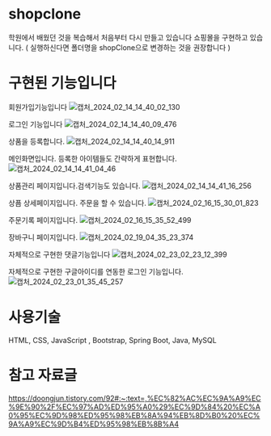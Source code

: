 

# shopclone

학원에서 배웠던 것을 복습해서 처음부터 다시 만들고 있습니다 
쇼핑몰을 구현하고 있습니다.
( 실행하신다면 폴더명을 shopClone으로 변경하는 것을 권장합니다 )




# 구현된 기능입니다

회원가입기능입니다
![캡처_2024_02_14_14_40_02_130](https://github.com/pcw1405/shopStudy/assets/130324807/182df279-b24f-4d41-be29-e54820c15882)

로그인 기능입니다
![캡처_2024_02_14_14_40_09_476](https://github.com/pcw1405/shopStudy/assets/130324807/c1ee31bd-4eb8-4d5e-8b5b-03dcddd93842)

상품을 등록합니다.
![캡처_2024_02_14_14_40_14_911](https://github.com/pcw1405/shopStudy/assets/130324807/3368b6ff-4ffd-4e51-b4f5-5b17ccc038a5)

메인화면입니다. 등록한 아이템들도 간략하게 표현합니다.
![캡처_2024_02_14_14_41_04_46](https://github.com/pcw1405/shopStudy/assets/130324807/c14bbca1-bec4-4c53-a5d1-f50f7ad4f216)


상품관리 페이지입니다.검색기능도 있습니다.
![캡처_2024_02_14_14_41_16_256](https://github.com/pcw1405/shopStudy/assets/130324807/685db011-9a81-4f37-828e-99f4b7a662ce)

상픔 상세페이지입니다. 주문을 할 수 있습니다.
![캡처_2024_02_16_15_30_01_823](https://github.com/pcw1405/shopStudy/assets/130324807/e809b5c3-a60e-418b-8d97-15c32bafc8b2)

주문기록 페이지입니다.
![캡처_2024_02_16_15_35_52_499](https://github.com/pcw1405/shopStudy/assets/130324807/4335d494-7acb-4b3e-93e4-1fc802355d90)

장바구니 페이지입니다. 
![캡처_2024_02_19_04_35_23_374](https://github.com/pcw1405/shopStudy/assets/130324807/571e2685-3fd9-4658-bfb0-b2da2d52f5ba)

자체적으로 구현한 댓글기능입니다 
![캡처_2024_02_23_02_23_12_399](https://github.com/pcw1405/shopStudy/assets/130324807/647dc08e-86bd-4057-8aa9-ef18e69968e7)


자체적으로 구현한 구글아이디를 연동한 로그인 기능입니다. 
![캡처_2024_02_23_01_35_45_257](https://github.com/pcw1405/shopStudy/assets/130324807/4ab1c891-4e1e-433b-a431-0fd2a6db33c4)






# 사용기술 

HTML, CSS, JavaScript , Bootstrap, Spring Boot, Java, MySQL

# 참고 자료글
https://doongjun.tistory.com/92#:~:text=,%EC%82%AC%EC%9A%A9%EC%9E%90%2F%EC%97%AD%ED%95%A0%29%EC%9D%84%20%EC%A0%95%EC%9D%98%ED%95%98%EB%8A%94%EB%8D%B0%20%EC%9A%A9%EC%9D%B4%ED%95%98%EB%8B%A4



